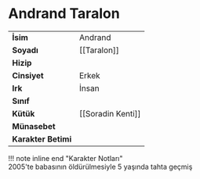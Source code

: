 # Andrand Taralon  
|  |  |  
|---|---|  
| **İsim** | Andrand |  
| **Soyadı** | [[Taralon]] |  
| **Hizip** |  |  
| **Cinsiyet** | Erkek |  
| **Irk** | İnsan |  
| **Sınıf** |  |  
| **Kütük** | [[Soradin Kenti]] |  
| **Münasebet** |  |  
| **Karakter Betimi** |  |  
  
  
!!! note inline end "Karakter Notları"  
	2005'te babasının öldürülmesiyle 5 yaşında tahta geçmiş  